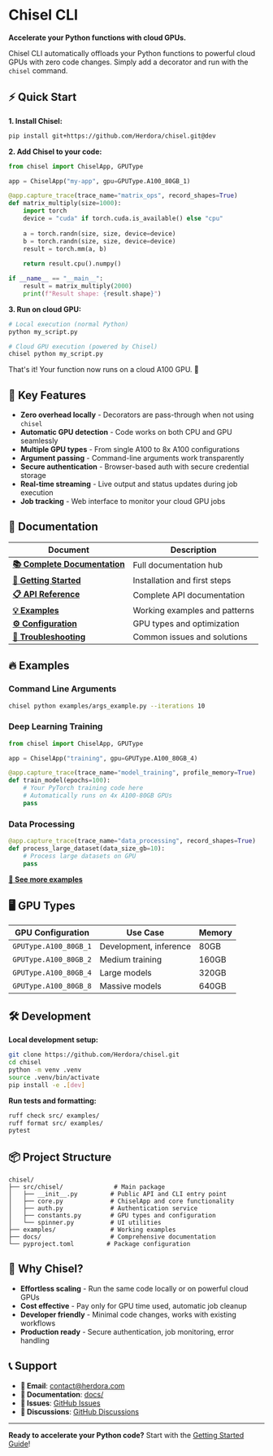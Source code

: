 # Chisel CLI

**Accelerate your Python functions with cloud GPUs.**

Chisel CLI automatically offloads your Python functions to powerful cloud GPUs with zero code changes. Simply add a decorator and run with the `chisel` command.

## ⚡ Quick Start

**1. Install Chisel:**
```bash
pip install git+https://github.com/Herdora/chisel.git@dev
```

**2. Add Chisel to your code:**
```python
from chisel import ChiselApp, GPUType

app = ChiselApp("my-app", gpu=GPUType.A100_80GB_1)

@app.capture_trace(trace_name="matrix_ops", record_shapes=True)
def matrix_multiply(size=1000):
    import torch
    device = "cuda" if torch.cuda.is_available() else "cpu"
    
    a = torch.randn(size, size, device=device)
    b = torch.randn(size, size, device=device)
    result = torch.mm(a, b)
    
    return result.cpu().numpy()

if __name__ == "__main__":
    result = matrix_multiply(2000)
    print(f"Result shape: {result.shape}")
```

**3. Run on cloud GPU:**
```bash
# Local execution (normal Python)
python my_script.py

# Cloud GPU execution (powered by Chisel)
chisel python my_script.py
```

That's it! Your function now runs on a cloud A100 GPU. 🚀

## 🎯 Key Features

- **Zero overhead locally** - Decorators are pass-through when not using `chisel`
- **Automatic GPU detection** - Code works on both CPU and GPU seamlessly  
- **Multiple GPU types** - From single A100 to 8x A100 configurations
- **Argument passing** - Command-line arguments work transparently
- **Secure authentication** - Browser-based auth with secure credential storage
- **Real-time streaming** - Live output and status updates during job execution
- **Job tracking** - Web interface to monitor your cloud GPU jobs

## 📖 Documentation

| Document                                         | Description                   |
| ------------------------------------------------ | ----------------------------- |
| **[📚 Complete Documentation](docs/)**            | Full documentation hub        |
| **[🚀 Getting Started](docs/getting-started.md)** | Installation and first steps  |
| **[📋 API Reference](docs/api-reference.md)**     | Complete API documentation    |
| **[💡 Examples](docs/examples.md)**               | Working examples and patterns |
| **[⚙️ Configuration](docs/configuration.md)**     | GPU types and optimization    |
| **[🔧 Troubleshooting](docs/troubleshooting.md)** | Common issues and solutions   |

## 🔥 Examples

### Command Line Arguments
```bash
chisel python examples/args_example.py --iterations 10
```

### Deep Learning Training
```python
from chisel import ChiselApp, GPUType

app = ChiselApp("training", gpu=GPUType.A100_80GB_4)

@app.capture_trace(trace_name="model_training", profile_memory=True)
def train_model(epochs=100):
    # Your PyTorch training code here
    # Automatically runs on 4x A100-80GB GPUs
    pass
```

### Data Processing
```python
@app.capture_trace(trace_name="data_processing", record_shapes=True)
def process_large_dataset(data_size_gb=10):
    # Process large datasets on GPU
    pass
```

**[👀 See more examples](docs/examples.md)**

## 🖥️ GPU Types

| GPU Configuration     | Use Case               | Memory |
| --------------------- | ---------------------- | ------ |
| `GPUType.A100_80GB_1` | Development, inference | 80GB   |
| `GPUType.A100_80GB_2` | Medium training        | 160GB  |
| `GPUType.A100_80GB_4` | Large models           | 320GB  |
| `GPUType.A100_80GB_8` | Massive models         | 640GB  |

## 🛠️ Development

**Local development setup:**
```bash
git clone https://github.com/Herdora/chisel.git
cd chisel
python -m venv .venv
source .venv/bin/activate
pip install -e .[dev]
```

**Run tests and formatting:**
```bash
ruff check src/ examples/
ruff format src/ examples/
pytest
```

## 📦 Project Structure

```
chisel/
├── src/chisel/              # Main package
│   ├── __init__.py         # Public API and CLI entry point  
│   ├── core.py             # ChiselApp and core functionality
│   ├── auth.py             # Authentication service
│   ├── constants.py        # GPU types and configuration
│   └── spinner.py          # UI utilities
├── examples/               # Working examples
├── docs/                   # Comprehensive documentation
└── pyproject.toml         # Package configuration
```

## 🚀 Why Chisel?

- **Effortless scaling** - Run the same code locally or on powerful cloud GPUs
- **Cost effective** - Pay only for GPU time used, automatic job cleanup
- **Developer friendly** - Minimal code changes, works with existing workflows
- **Production ready** - Secure authentication, job monitoring, error handling

## 📞 Support

- **📧 Email**: [contact@herdora.com](mailto:contact@herdora.com)
- **📖 Documentation**: [docs/](docs/)
- **🐛 Issues**: [GitHub Issues](https://github.com/Herdora/chisel/issues)
- **💬 Discussions**: [GitHub Discussions](https://github.com/Herdora/chisel/discussions)

---

**Ready to accelerate your Python code?** Start with the [Getting Started Guide](docs/getting-started.md)!